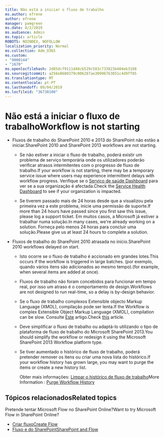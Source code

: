 ```yaml
---
title: Não está a iniciar o fluxo de trabalho
ms.author: efrene
author: efrene
manager: pamgreen
ms.date: 8/2/2019
ms.audience: Admin
ms.topic: article
ROBOTS: NOINDEX, NOFOLLOW
localization_priority: Normal
ms.collection: Adm_O365
ms.custom:
- "9000144"
- "1670"
ms.openlocfilehash: 2d85dcf9111d48cb529c583c733823b404eb3188
ms.sourcegitcommit: a256e8680379c006287ae30996763051c4d9ff85
ms.translationtype: MT
ms.contentlocale: pt-PT
ms.lasthandoff: 09/04/2019
ms.locfileid: "36738100"
---
```

# <a name="workflow-is-not-starting"></a><span data-ttu-id="dedb5-102">Não está a iniciar o fluxo de trabalho</span><span class="sxs-lookup"><span data-stu-id="dedb5-102">Workflow is not starting</span></span>

- <span data-ttu-id="dedb5-103">Fluxos de trabalho do SharePoint 2010 e 2013 do SharePoint não estão a iniciar.</span><span class="sxs-lookup"><span data-stu-id="dedb5-103">SharePoint 2010 and SharePoint 2013 workflows are not starting.</span></span>

    - <span data-ttu-id="dedb5-104">Se não estiver a iniciar o fluxo de trabalho, poderá existir um problema de serviço temporária onde os utilizadores poderão verificar atrasos intermitentes com o progresso de fluxo de trabalho.</span><span class="sxs-lookup"><span data-stu-id="dedb5-104">If your workflow is not starting, there may be a temporary service issue where users may experience intermittent delays with workflow progress.</span></span> <span data-ttu-id="dedb5-105">Verifique se o [Serviço de saúde Dashboard](https:/admin.microsoft.com/AdminPortal/Home#/servicehealth) para ver se a sua organização é afectada.</span><span class="sxs-lookup"><span data-stu-id="dedb5-105">Check the [Service Health Dashboard](https:/admin.microsoft.com/AdminPortal/Home#/servicehealth) to see if your organization is impacted.</span></span>

    - <span data-ttu-id="dedb5-106">Se tiverem passado mais de 24 horas desde que a visualizou pela primeira vez a este problema, inicie uma permissão de suporte.</span><span class="sxs-lookup"><span data-stu-id="dedb5-106">If more than 24 hours have passed since you first saw this issue, please log a support ticket.</span></span> <span data-ttu-id="dedb5-107">Em muitos casos, a Microsoft já estiver a trabalhar numa solução.</span><span class="sxs-lookup"><span data-stu-id="dedb5-107">In many cases, we're already working on a solution.</span></span> <span data-ttu-id="dedb5-108">Forneça pelo menos 24 horas para concluir uma solução.</span><span class="sxs-lookup"><span data-stu-id="dedb5-108">Please give us at least 24 hours to complete a solution.</span></span>

- <span data-ttu-id="dedb5-109">Fluxos de trabalho do SharePoint 2010 atrasada no início.</span><span class="sxs-lookup"><span data-stu-id="dedb5-109">SharePoint 2010 workflows delayed on start.</span></span>

    - <span data-ttu-id="dedb5-110">Isto ocorre se o fluxo de trabalho é accionado em grandes lotes.</span><span class="sxs-lookup"><span data-stu-id="dedb5-110">This occurs if the workflow is triggered in large batches.</span></span> <span data-ttu-id="dedb5-111">(por exemplo, quando vários itens são adicionados ao mesmo tempo).</span><span class="sxs-lookup"><span data-stu-id="dedb5-111">(for example, when several items are added at once).</span></span>

    - <span data-ttu-id="dedb5-112">Fluxos de trabalho não foram concebidos para funcionar em tempo real, por isso um atraso é o comportamento de design.</span><span class="sxs-lookup"><span data-stu-id="dedb5-112">Workflows are not designed to run real-time, so a delay is by-design behavior.</span></span>

   -  <span data-ttu-id="dedb5-113">Se o fluxo de trabalho complexos Extensible objecto Markup Language (XMOL), compilação pode ser lenta.</span><span class="sxs-lookup"><span data-stu-id="dedb5-113">If the Workflow is complex Extensible Object Markup Language (XMOL), compilation can be slow.</span></span> <span data-ttu-id="dedb5-114">Consulte [Este](https://support.microsoft.com//kb/3043697) artigo.</span><span class="sxs-lookup"><span data-stu-id="dedb5-114">Check [this](https://support.microsoft.com//kb/3043697) article.</span></span>

    - <span data-ttu-id="dedb5-115">Deve simplificar o fluxo de trabalho ou adaptá-lo utilizando o tipo de plataforma de fluxo de trabalho do Microsoft SharePoint 2013.</span><span class="sxs-lookup"><span data-stu-id="dedb5-115">You should simplify the workflow or redesign it using the Microsoft SharePoint 2013 Workflow platform type.</span></span>

    - <span data-ttu-id="dedb5-116">Se tiver aumentado o histórico de fluxo de trabalho, poderá pretender remover os itens ou criar uma nova lista do histórico.</span><span class="sxs-lookup"><span data-stu-id="dedb5-116">If your workflow history has grown large, you may want to purge the items or create a new history list.</span></span>

        <span data-ttu-id="dedb5-117">Obter mais informações: [Limpar o histórico de fluxo de trabalho](https://blogs.technet.microsoft.com/marj/2015/08/07/sharepoint-2010-workflows-best-practice-purge-workflow-history-list-items/)</span><span class="sxs-lookup"><span data-stu-id="dedb5-117">More Information : [Purge Workflow History](https://blogs.technet.microsoft.com/marj/2015/08/07/sharepoint-2010-workflows-best-practice-purge-workflow-history-list-items/)</span></span>


## <a name="related-topics"></a><span data-ttu-id="dedb5-118">Tópicos relacionados</span><span class="sxs-lookup"><span data-stu-id="dedb5-118">Related topics</span></span>
<span data-ttu-id="dedb5-119">Pretende tentar Microsoft Flow no SharePoint Online?</span><span class="sxs-lookup"><span data-stu-id="dedb5-119">Want to try Microsoft Flow in SharePoint Online?</span></span>
- [<span data-ttu-id="dedb5-120">Criar fluxo</span><span class="sxs-lookup"><span data-stu-id="dedb5-120">Create Flow</span></span>](https://support.office.com/article/Create-a-flow-for-a-list-or-library-in-SharePoint-Online-or-OneDrive-for-Business-a9c3e03b-0654-46af-a254-20252e580d01) 
- [<span data-ttu-id="dedb5-121">Fluxo e do SharePoint</span><span class="sxs-lookup"><span data-stu-id="dedb5-121">SharePoint and Flow</span></span>](https://flow.microsoft.com/blog/sharepoint-and-flow/) 


